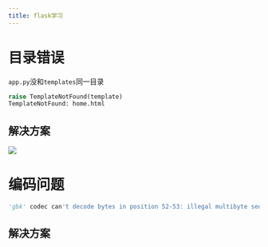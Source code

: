 ```yaml
---
title: flask学习
---
```


# 目录错误
`app.py`没和`templates`同一目录
``` python
raise TemplateNotFound(template)
TemplateNotFound: home.html
```

## 解决方案
![](http://www.liaoxuefeng.com/files/attachments/001400341074577704e1ff7d52246dab80eb4992d12fcd1000)

# 编码问题
``` python
'gbk' codec can't decode bytes in position 52-53: illegal multibyte sequence
```

## 解决方案
